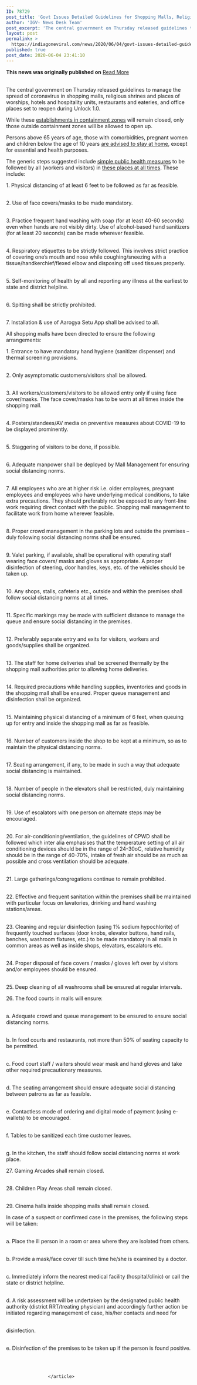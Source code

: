 ```yaml
---
ID: 78729
post_title: 'Govt Issues Detailed Guidelines for Shopping Malls, Religious Places, Hotels in Non-containment Zones to Re&#8230;'
author: 'IGV- News Desk Team'
post_excerpt: 'The central government on Thursday released guidelines to manage the spread of coronavirus in shopping malls, religious shrines and places of worships, hotels and hospitality units, restaurants and eateries, and office places set to reopen during Unlock 1.0. While these establishments in containment zones will remain closed, only those outside containment zones will be allowed&hellip;'
layout: post
permalink: >
  https://indiagoneviral.com/news/2020/06/04/govt-issues-detailed-guidelines-for-shopping-malls-religious-places-hotels-in-non-containment-zones-to-re/78729/india-gone-viral/
published: true
post_date: 2020-06-04 23:41:10
---
```

<b>This news was originally published on</b> <a href="https://www.news18.com/news/india/unlock-1-0-govt-issues-guidelines-for-shopping-malls-in-non-containment-zones-to-reopen-2653607.html" class="button purchase" rel="nofollow noopener noreferrer" target="_blank">Read More</a> <br/><br/><article><p>The central government on Thursday released guidelines to manage the spread of coronavirus in shopping malls, religious shrines and places of worships, hotels and hospitality units, restaurants and eateries, and office places set to reopen during Unlock 1.0. 
</p><p>While these <a href="https://www.news18.com/news/india/touching-of-idols-not-allowed-entry-only-with-face-masks-govt-issues-sops-for-religious-shrines-2653559.html" target="_blank" rel="noopener noreferrer">establishments in containment zones</a> will remain closed, only those outside containment zones will be allowed to open up.
</p><figure></figure><p>Persons above 65 years of age, those with comorbidities, pregnant women and children below the age of 10 years <a href="https://www.news18.com/news/india/unlock-1-0-govt-issues-detailed-guidelines-for-hotels-hospitality-units-ahead-of-reopening-2653635.html" target="_blank" rel="noopener noreferrer">are advised to stay at home</a>, except for essential and health purposes.
</p><p>The generic steps suggested include <a href="https://www.news18.com/news/india/50-seating-capacity-disposable-menu-and-paper-napkins-advisable-govt-issues-sops-for-reopening-restaurants-2653591.html" target="_blank" rel="noopener noreferrer">simple public health measures</a> to be followed by all (workers and visitors) in <a href="https://www.news18.com/news/india/downloading-aarogya-setu-monitoring-health-govts-sop-on-measures-to-contain-covid-19-spread-in-offices-2653531.html" target="_blank" rel="noopener noreferrer">these places at all times</a>. These include:
</p><p>1. Physical distancing of at least 6 feet to be followed as far as feasible.<br></br></p><p>2. Use of face covers/masks to be made mandatory.<br></br></p><p>3. Practice frequent hand washing with soap (for at least 40-60 seconds) even when hands are not visibly dirty. Use of alcohol-based hand sanitizers (for at least 20 seconds) can be made wherever feasible.<br></br></p><p>4. Respiratory etiquettes to be strictly followed. This involves strict practice of covering one’s mouth and nose while coughing/sneezing with a tissue/handkerchief/flexed elbow and disposing off used tissues properly.<br></br></p><p>5. Self-monitoring of health by all and reporting any illness at the earliest to state and district helpline.<br></br></p><p>6. Spitting shall be strictly prohibited.<br></br></p><p>7. Installation & use of Aarogya Setu App shall be advised to all.
</p><p>All shopping malls have been directed to ensure the following arrangements:
</p><p>1. Entrance to have mandatory hand hygiene (sanitizer dispenser) and thermal screening provisions.<br></br></p><p>2. Only asymptomatic customers/visitors shall be allowed.<br></br></p><p>3. All workers/customers/visitors to be allowed entry only if using face cover/masks. The face cover/masks has to be worn at all times inside the shopping mall.<br></br></p><p>4. Posters/standees/AV media on preventive measures about COVID-19 to be displayed prominently.<br></br></p><p>5. Staggering of visitors to be done, if possible.<br></br></p><p>6. Adequate manpower shall be deployed by Mall Management for ensuring social distancing norms.<br></br></p><p>7. All employees who are at higher risk i.e. older employees, pregnant employees and employees who have underlying medical conditions, to take extra precautions. They should preferably not be exposed to any front-line work requiring direct contact with the public. Shopping mall management to facilitate work from home wherever feasible.<br></br></p><p>8. Proper crowd management in the parking lots and outside the premises – duly following social distancing norms shall be ensured.<br></br></p><p>9. Valet parking, if available, shall be operational with operating staff wearing face covers/ masks and gloves as appropriate. A proper disinfection of steering, door handles, keys, etc. of the vehicles should be taken up.<br></br></p><p>10. Any shops, stalls, cafeteria etc., outside and within the premises shall follow social distancing norms at all times.<br></br></p><p>11. Specific markings may be made with sufficient distance to manage the queue and ensure social distancing in the premises.<br></br></p><p>12. Preferably separate entry and exits for visitors, workers and goods/supplies shall be organized.<br></br></p><p>13. The staff for home deliveries shall be screened thermally by the shopping mall authorities prior to allowing home deliveries.<br></br></p><p>14. Required precautions while handling supplies, inventories and goods in the shopping mall shall be ensured. Proper queue management and disinfection shall be organized.<br></br></p><p>15. Maintaining physical distancing of a minimum of 6 feet, when queuing up for entry and inside the shopping mall as far as feasible.<br></br></p><p>16. Number of customers inside the shop to be kept at a minimum, so as to maintain the physical distancing norms.<br></br></p><p>17. Seating arrangement, if any, to be made in such a way that adequate social distancing is maintained.<br></br></p><p>18. Number of people in the elevators shall be restricted, duly maintaining social distancing norms.<br></br></p><p>19. Use of escalators with one person on alternate steps may be encouraged.<br></br></p><p>20. For air-conditioning/ventilation, the guidelines of CPWD shall be followed which inter alia emphasises that the temperature setting of all air conditioning devices should be in the range of 24-30oC, relative humidity should be in the range of 40-70%, intake of fresh air should be as much as possible and cross ventilation should be adequate.<br></br></p><p>21. Large gatherings/congregations continue to remain prohibited.<br></br></p><p>22. Effective and frequent sanitation within the premises shall be maintained with particular focus on lavatories, drinking and hand washing stations/areas.<br></br></p><p>23. Cleaning and regular disinfection (using 1% sodium hypochlorite) of frequently touched surfaces (door knobs, elevator buttons, hand rails, benches, washroom fixtures, etc.) to be made mandatory in all malls in common areas as well as inside shops, elevators, escalators etc.<br></br></p><p>24. Proper disposal of face covers / masks / gloves left over by visitors and/or employees should be ensured.<br></br></p><p>25. Deep cleaning of all washrooms shall be ensured at regular intervals.
</p><p>26. The food courts in malls will ensure:<br></br></p><p>a. Adequate crowd and queue management to be ensured to ensure social distancing norms.<br></br></p><p>b. In food courts and restaurants, not more than 50% of seating capacity to be permitted.<br></br></p><p>c. Food court staff / waiters should wear mask and hand gloves and take other required precautionary measures.<br></br></p><p>d. The seating arrangement should ensure adequate social distancing between patrons as far as feasible.<br></br></p><p>e. Contactless mode of ordering and digital mode of payment (using e-wallets) to be encouraged.<br></br></p><p>f. Tables to be sanitized each time customer leaves.<br></br></p><p>g. In the kitchen, the staff should follow social distancing norms at work place.
</p><p>27. Gaming Arcades shall remain closed.<br></br></p><p>28. Children Play Areas shall remain closed.<br></br></p><p>29. Cinema halls inside shopping malls shall remain closed.
</p><p>In case of a suspect or confirmed case in the premises, the following steps will be taken:<br></br></p><p>a. Place the ill person in a room or area where they are isolated from others.<br></br></p><p>b. Provide a mask/face cover till such time he/she is examined by a doctor.<br></br></p><p>c. Immediately inform the nearest medical facility (hospital/clinic) or call the state or district helpline.<br></br></p><p>d. A risk assessment will be undertaken by the designated public health authority (district RRT/treating physician) and accordingly further action be initiated regarding management of case, his/her contacts and need for<br></br></p><p>disinfection.<br></br></p><p>e. Disinfection of the premises to be taken up if the person is found positive. </p>	
					<br></br>

					</article>